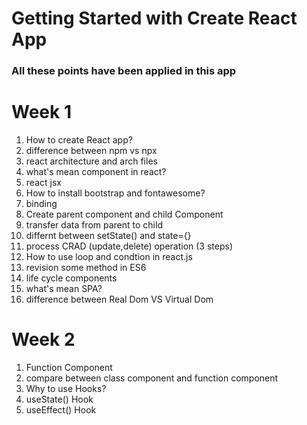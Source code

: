 # Getting Started with Create React App
### All these points have been applied in this app ###
# Week 1


1. How to create React app?
2. difference between npm vs npx
3. react architecture and arch files
3. what's mean component in react?
4. react jsx
5. How to install bootstrap and fontawesome?
6. binding
7. Create parent component and child Component
8. transfer data from parent to child
9. differnt between setState() and state={}
10. process CRAD (update,delete) operation (3 steps)
11. How to use loop and condtion in react.js 
12. revision some method in ES6 
13. life cycle components 
14. what's mean SPA?
15. difference between Real Dom VS Virtual Dom


# Week 2

1. Function Component 
2. compare between class component and function component
3. Why to use Hooks?
4. useState() Hook
5. useEffect() Hook
